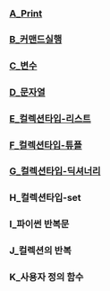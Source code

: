 ### [A_Print](https://colab.research.google.com/github/suyoung0211/python/blob/main/A_print.ipynb)
### [B_커맨드실행](https://colab.research.google.com/github/suyoung0211/python/blob/main/B_command.ipynb)
### [C_변수](https://colab.research.google.com/github/suyoung0211/python/blob/main/C_function.ipynb)
### [D_문자열](https://colab.research.google.com/github/suyoung0211/python/blob/main/D_string.ipynb)
### [E_컬렉션타입-리스트](https://colab.research.google.com/github/suyoung0211/python/blob/main/E_collectiontype_list.ipynb)
### [F_컬렉션타입-튜플](https://colab.research.google.com/github/suyoung0211/python/blob/main/F_collectiontype_tuple.ipynb)
### [G_컬렉션타입-딕셔너리](https://colab.research.google.com/github/suyoung0211/python/blob/main/G_collectiontype_dictionary.ipynb)
### H_컬렉션타입-set
### I_파이썬 반복문
### J_컬렉션의 반복
### K_사용자 정의 함수
